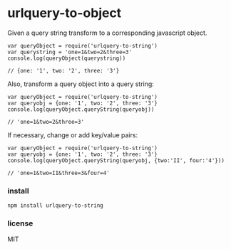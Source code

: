 # urlquery-to-object

Given a query string transform to a corresponding javascript object.

```
var queryObject = require('urlquery-to-string')
var querystring = 'one=1&two=2&three=3'
console.log(queryObject(querystring))

// {one: '1', two: '2', three: '3'}
```

Also, transform a query object into a query string:
```
var queryObject = require('urlquery-to-string')
var queryobj = {one: '1', two: '2', three: '3'}
console.log(queryObject.queryString(queryobj))

// 'one=1&two=2&three=3'
```

If necessary, change or add key/value pairs:
```
var queryObject = require('urlquery-to-string')
var queryobj = {one: '1', two: '2', three: '3'}
console.log(queryObject.queryString(queryobj, {two:'II', four:'4'}))

// 'one=1&two=II&three=3&four=4'
```

### install

```
npm install urlquery-to-string
```

### license

MIT
